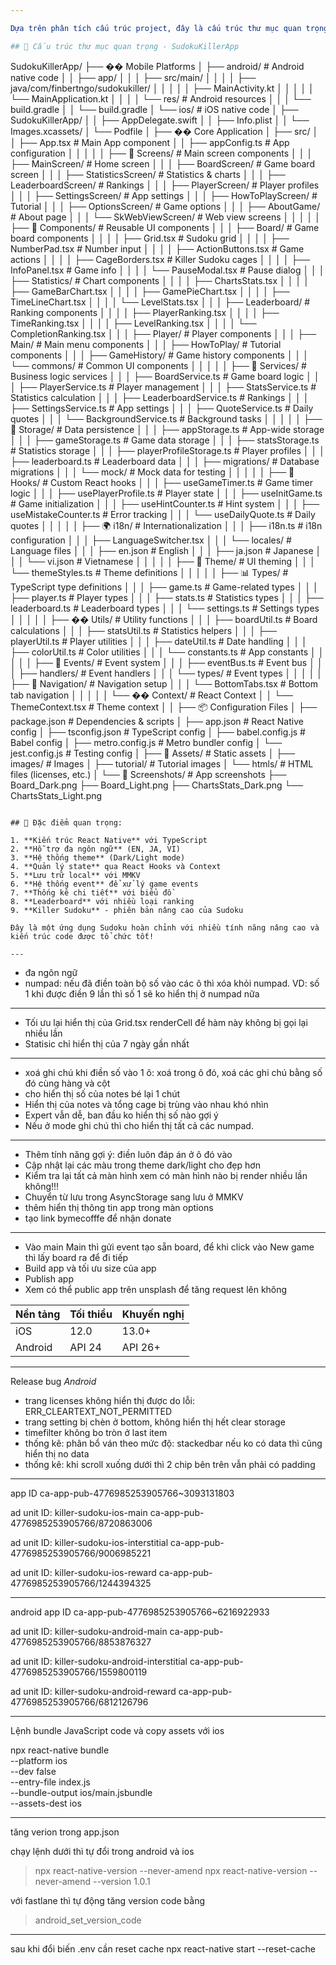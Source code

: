 ```yaml
---

Dựa trên phân tích cấu trúc project, đây là cấu trúc thư mục quan trọng của **SudokuKillerApp**:

## 📁 Cấu trúc thư mục quan trọng - SudokuKillerApp

```
SudokuKillerApp/
├── �� Mobile Platforms
│   ├── android/                 # Android native code
│   │   ├── app/
│   │   │   ├── src/main/
│   │   │   │   ├── java/com/finbertngo/sudokukiller/
│   │   │   │   │   ├── MainActivity.kt
│   │   │   │   │   └── MainApplication.kt
│   │   │   │   └── res/         # Android resources
│   │   │   └── build.gradle
│   │   └── build.gradle
│   └── ios/                     # iOS native code
│       ├── SudokuKillerApp/
│       │   ├── AppDelegate.swift
│       │   ├── Info.plist
│       │   └── Images.xcassets/
│       └── Podfile
│
├── �� Core Application
│   ├── src/
│   │   ├── App.tsx              # Main App component
│   │   ├── appConfig.ts         # App configuration
│   │   │
│   │   ├── 📱 Screens/          # Main screen components
│   │   │   ├── MainScreen/      # Home screen
│   │   │   ├── BoardScreen/     # Game board screen
│   │   │   ├── StatisticsScreen/ # Statistics & charts
│   │   │   ├── LeaderboardScreen/ # Rankings
│   │   │   ├── PlayerScreen/    # Player profiles
│   │   │   ├── SettingsScreen/  # App settings
│   │   │   ├── HowToPlayScreen/ # Tutorial
│   │   │   ├── OptionsScreen/   # Game options
│   │   │   ├── AboutGame/       # About page
│   │   │   └── SkWebViewScreen/ # Web view screens
│   │   │
│   │   ├── 🧩 Components/       # Reusable UI components
│   │   │   ├── Board/           # Game board components
│   │   │   │   ├── Grid.tsx     # Sudoku grid
│   │   │   │   ├── NumberPad.tsx # Number input
│   │   │   │   ├── ActionButtons.tsx # Game actions
│   │   │   │   ├── CageBorders.tsx # Killer Sudoku cages
│   │   │   │   ├── InfoPanel.tsx # Game info
│   │   │   │   └── PauseModal.tsx # Pause dialog
│   │   │   ├── Statistics/      # Chart components
│   │   │   │   ├── ChartsStats.tsx
│   │   │   │   ├── GameBarChart.tsx
│   │   │   │   ├── GamePieChart.tsx
│   │   │   │   ├── TimeLineChart.tsx
│   │   │   │   └── LevelStats.tsx
│   │   │   ├── Leaderboard/     # Ranking components
│   │   │   │   ├── PlayerRanking.tsx
│   │   │   │   ├── TimeRanking.tsx
│   │   │   │   ├── LevelRanking.tsx
│   │   │   │   └── CompletionRanking.tsx
│   │   │   ├── Player/          # Player components
│   │   │   ├── Main/            # Main menu components
│   │   │   ├── HowToPlay/       # Tutorial components
│   │   │   ├── GameHistory/     # Game history components
│   │   │   └── commons/         # Common UI components
│   │   │
│   │   ├── 🔧 Services/         # Business logic services
│   │   │   ├── BoardService.ts  # Game board logic
│   │   │   ├── PlayerService.ts # Player management
│   │   │   ├── StatsService.ts  # Statistics calculation
│   │   │   ├── LeaderboardService.ts # Rankings
│   │   │   ├── SettingsService.ts # App settings
│   │   │   ├── QuoteService.ts  # Daily quotes
│   │   │   └── BackgroundService.ts # Background tasks
│   │   │
│   │   ├── 💾 Storage/          # Data persistence
│   │   │   ├── appStorage.ts    # App-wide storage
│   │   │   ├── gameStorage.ts   # Game data storage
│   │   │   ├── statsStorage.ts  # Statistics storage
│   │   │   ├── playerProfileStorage.ts # Player profiles
│   │   │   ├── leaderboard.ts   # Leaderboard data
│   │   │   ├── migrations/      # Database migrations
│   │   │   └── mock/            # Mock data for testing
│   │   │
│   │   ├── 🎣 Hooks/            # Custom React hooks
│   │   │   ├── useGameTimer.ts  # Game timer logic
│   │   │   ├── usePlayerProfile.ts # Player state
│   │   │   ├── useInitGame.ts   # Game initialization
│   │   │   ├── useHintCounter.ts # Hint system
│   │   │   ├── useMistakeCounter.ts # Error tracking
│   │   │   └── useDailyQuote.ts # Daily quotes
│   │   │
│   │   ├── 🌍 i18n/             # Internationalization
│   │   │   ├── i18n.ts          # i18n configuration
│   │   │   ├── LanguageSwitcher.tsx
│   │   │   └── locales/         # Language files
│   │   │       ├── en.json      # English
│   │   │       ├── ja.json      # Japanese
│   │   │       └── vi.json      # Vietnamese
│   │   │
│   │   ├── 🎨 Theme/            # UI theming
│   │   │   └── themeStyles.ts   # Theme definitions
│   │   │
│   │   ├── 📊 Types/            # TypeScript type definitions
│   │   │   ├── game.ts          # Game-related types
│   │   │   ├── player.ts        # Player types
│   │   │   ├── stats.ts         # Statistics types
│   │   │   ├── leaderboard.ts   # Leaderboard types
│   │   │   └── settings.ts      # Settings types
│   │   │
│   │   ├── ��️ Utils/            # Utility functions
│   │   │   ├── boardUtil.ts     # Board calculations
│   │   │   ├── statsUtil.ts     # Statistics helpers
│   │   │   ├── playerUtil.ts    # Player utilities
│   │   │   ├── dateUtil.ts      # Date handling
│   │   │   ├── colorUtil.ts     # Color utilities
│   │   │   └── constants.ts     # App constants
│   │   │
│   │   ├── 📡 Events/           # Event system
│   │   │   ├── eventBus.ts      # Event bus
│   │   │   ├── handlers/        # Event handlers
│   │   │   └── types/           # Event types
│   │   │
│   │   ├── 🧭 Navigation/       # Navigation setup
│   │   │   └── BottomTabs.tsx   # Bottom tab navigation
│   │   │
│   │   └── ��️ Context/          # React Context
│   │       └── ThemeContext.tsx # Theme context
│   │
├── 📦 Configuration Files
│   ├── package.json             # Dependencies & scripts
│   ├── app.json                 # React Native config
│   ├── tsconfig.json            # TypeScript config
│   ├── babel.config.js          # Babel config
│   ├── metro.config.js          # Metro bundler config
│   └── jest.config.js           # Testing config
│
├── 🎨 Assets/                   # Static assets
│   ├── images/                  # Images
│   ├── tutorial/                # Tutorial images
│   └── htmls/                   # HTML files (licenses, etc.)
│
└── 📸 Screenshots/              # App screenshots
    ├── Board_Dark.png
    ├── Board_Light.png
    ├── ChartsStats_Dark.png
    └── ChartsStats_Light.png
```

## 🔑 Đặc điểm quan trọng:

1. **Kiến trúc React Native** với TypeScript
2. **Hỗ trợ đa ngôn ngữ** (EN, JA, VI)
3. **Hệ thống theme** (Dark/Light mode)
4. **Quản lý state** qua React Hooks và Context
5. **Lưu trữ local** với MMKV
6. **Hệ thống event** để xử lý game events
7. **Thống kê chi tiết** với biểu đồ
8. **Leaderboard** với nhiều loại ranking
9. **Killer Sudoku** - phiên bản nâng cao của Sudoku

Đây là một ứng dụng Sudoku hoàn chỉnh với nhiều tính năng nâng cao và kiến trúc code được tổ chức tốt!

---
```


- đa ngôn ngữ
- numpad: nếu đã điền toàn bộ số vào các ô thì xóa khỏi numpad.
  VD: số 1 khi được điền 9 lần thì số 1 sẽ ko hiển thị ở numpad nữa

---

- Tối ưu lại hiển thị của Grid.tsx renderCell để hàm này không bị gọi lại nhiều lần
- Statisic chỉ hiển thị của 7 ngày gần nhất

---

- xoá ghi chú khi điền số vào 1 ô: xoá trong ô đó, xoá các ghi chú bằng số đó cùng hàng và cột
- cho hiển thị số của notes bé lại 1 chút
- Hiển thị của notes và tổng cage bị trùng vào nhau khó nhìn
- Expert vẫn dễ, ban đầu ko hiển thị số nào gợi ý
- Nếu ở mode ghi chú thì cho hiển thị tất cả các numpad.

---

- Thêm tính năng gợi ý: điền luôn đáp án ở ô đó vào
- Cập nhật lại các màu trong theme dark/light cho đẹp hơn
- Kiểm tra lại tất cả màn hình xem có màn hình nào bị render nhiều lần không!!!
- Chuyển từ lưu trong AsyncStorage sang lưu ở MMKV
- thêm hiển thị thông tin app trong màn options
- tạo link bymecofffe để nhận donate

---

- Vào main Main thì gửi event tạo sẵn board, để khi click vào New game thì lấy board ra để đi tiếp
- Build app và tối ưu size của app
- Publish app
- Xem có thể public app trên unsplash để tăng request lên không

| Nền tảng | Tối thiểu | Khuyến nghị |
| -------- | --------- | ----------- |
| iOS      | 12.0      | 13.0+       |
| Android  | API 24    | API 26+     |

---

Release bug
_Android_

- trang licenses không hiển thị được do lỗi: ERR_CLEARTEXT_NOT_PERMITTED
- trang setting bị chèn ở bottom, không hiển thị hết clear storage
- timefilter không bo tròn ở last item
- thống kê: phân bổ ván theo mức độ: stackedbar nếu ko có data thì cũng hiển thị no data
- thống kê: khi scroll xuống dưới thì 2 chip bên trên vẫn phải có padding

---

app ID
ca-app-pub-4776985253905766~3093131803

ad unit ID: killer-sudoku-ios-main
ca-app-pub-4776985253905766/8720863006

ad unit ID: killer-sudoku-ios-interstitial
ca-app-pub-4776985253905766/9006985221

ad unit ID: killer-sudoku-ios-reward
ca-app-pub-4776985253905766/1244394325

---

android
app ID
ca-app-pub-4776985253905766~6216922933

ad unit ID: killer-sudoku-android-main
ca-app-pub-4776985253905766/8853876327

ad unit ID: killer-sudoku-android-interstitial
ca-app-pub-4776985253905766/1559800119

ad unit ID: killer-sudoku-android-reward
ca-app-pub-4776985253905766/6812126796

---

Lệnh bundle JavaScript code và copy assets với ios

npx react-native bundle \
 --platform ios \
 --dev false \
 --entry-file index.js \
 --bundle-output ios/main.jsbundle \
 --assets-dest ios

---

tăng verion trong app.json

chạy lệnh dưới thì tự đổi trong android và ios

> npx react-native-version --never-amend
> npx react-native-version --never-amend --version 1.0.1

với fastlane thì tự động tăng version code bằng

> android_set_version_code

---

sau khi đổi biến .env cần reset cache
npx react-native start --reset-cache
